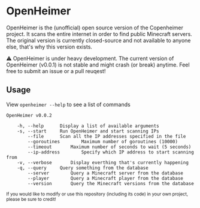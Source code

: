 # OpenHeimer
OpenHeimer is the (unofficial) open source version of the Copenheimer project. It scans the entire internet in order to find public Minecraft servers. The original version is currently closed-source and not available to anyone else, that's why this version exists.

:warning: OpenHeimer is under heavy development. The current version of OpenHeimer (v0.0.1) is not stable and might crash (or break) anytime. Feel free to submit an issue or a pull reuqest!

## Usage
View `openheimer --help` to see a list of commands
```
OpenHeimer v0.0.2

	-h, --help		Display a list of available arguments
	-s, --start		Run OpenHeimer and start scanning IPs
		--file		Scan all the IP addresses specified in the file
		--goroutines		Maximum number of goroutines (10000)
		--timeout		Maximum number of seconds to wait (5 seconds)
		--ip-address		Specify which IP address to start scanning from
	-v, --verbose		Display everthing that's currently happening
	-q, --query		Query something from the database
		--server		Query a Minecraft server from the database
		--player		Query a Minecraft player from the database
		--version		Query the Minecraft versions from the database
```

<sub>If you would like to modify or use this repository (including its code) in your own project, please be sure to credit!</sub>
